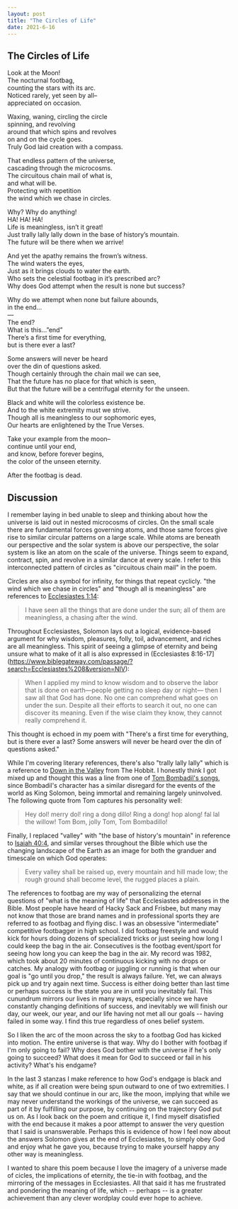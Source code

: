 ```yaml
---
layout: post
title: "The Circles of Life"
date: 2021-6-16
---
```


## The Circles of Life

Look at the Moon!  
The nocturnal footbag,  
counting the stars with its arc.  
Noticed rarely, yet seen by all–  
appreciated on occasion.  

Waxing, waning, circling the circle  
spinning, and revolving  
around that which spins and revolves  
on and on the cycle goes.  
Truly God laid creation with a compass.

That endless pattern of the universe,  
cascading through the microcosms.  
The circuitous chain mail of what is,  
and what will be.  
Protecting with repetition  
the wind which we chase in circles.

Why? Why do anything!  
HA! HA! HA!  
Life is meaningless, isn’t it great!  
Just trally lally lally down in the base of history’s mountain.  
The future will be there when we arrive!

And yet the apathy remains the frown’s witness.  
The wind waters the eyes,  
Just as it brings clouds to water the earth.  
Who sets the celestial footbag in it’s prescribed arc?  
Why does God attempt when the result is none but success?

Why do we attempt when none but failure abounds,  
in the end...  
—  
The end?  
What is this...”end”  
There’s a first time for everything,  
but is there ever a last?

Some answers will never be heard  
over the din of questions asked.  
Though certainly through the chain mail we can see,  
That the future has no place for that which is seen,  
But that the future will be a centrifugal eternity for the unseen.

Black and white will the colorless existence be.  
And to the white extremity must we strive.  
Though all is meaningless to our sophomoric eyes,  
Our hearts are enlightened by the True Verses.  

Take your example from the moon–  
continue until your end,  
and know, before forever begins,  
the color of the unseen eternity.

After the footbag is dead.



## Discussion

I remember laying in bed unable to sleep and thinking about how the universe is laid out in nested microcosms of circles. On the small scale there are fundamental forces governing atoms, and those same forces give rise to similar circular patterns on a large scale. While atoms are beneath our perspective and the solar system is above our perspective, the solar system is like an atom on the scale of the universe. Things seem to expand, contract, spin, and revolve in a similar dance at every scale. I refer to this interconnected pattern of circles as "circuitous chain mail" in the poem.

Circles are also a symbol for infinity, for things that repeat cyclicly. "the wind which we chase in circles" and "though all is meaningless" are references to [Ecclesiastes 1:14](https://www.biblegateway.com/passage/?search=Ecclesiastes+1&version=NIV):

> I have seen all the things that are done under the sun; all of them are meaningless, a chasing after the wind.

Throughout Ecclesiastes, Solomon lays out a logical, evidence-based argument for why wisdom, pleasures, folly, toil, advancement, and riches are all meaningless. This spirit of seeing a glimpse of eternity and being unsure what to make of it all is also expressed in (Ecclesiastes 8:16-17](https://www.biblegateway.com/passage/?search=Ecclesiastes%208&version=NIV):

> When I applied my mind to know wisdom and to observe the labor that is done on earth—people getting no sleep day or night— then I saw all that God has done. No one can comprehend what goes on under the sun. Despite all their efforts to search it out, no one can discover its meaning. Even if the wise claim they know, they cannot really comprehend it.

This thought is echoed in my poem with "There's a first time for everything, but is there ever a last? Some answers will never be heard over the din of questions asked."

While I'm covering literary references, there's also "trally lally lally" which is a reference to [Down in the Valley](https://lotr.fandom.com/wiki/Down_in_the_Valley) from The Hobbit. I honestly think I got mixed up and thought this was a line from one of [Tom Bombadil's songs](https://lotr.fandom.com/wiki/Tom_Bombadil%27s_Songs), since Bombadil's character has a similar disregard for the events of the world as King Solomon, being immortal and remaining largely uninvolved. The following quote from Tom captures his personality well:

> Hey dol! merry dol! ring a dong dillo! Ring a dong! hop along! fal lal the willow! Tom Bom, jolly Tom, Tom Bombadillo!

Finally, I replaced "valley" with "the base of history's mountain" in reference to [Isaiah 40:4](https://biblehub.com/niv/isaiah/40.htm), and similar verses throughout the Bible which use the changing landscape of the Earth as an image for both the granduer and timescale on which God operates:

> Every valley shall be raised up, every mountain and hill made low; the rough ground shall become level, the rugged places a plain.

The references to footbag are my way of personalizing the eternal questions of "what is the meaning of life" that Ecclesiastes addresses in the Bible. Most people have heard of Hacky Sack and Frisbee, but many may not know that those are brand names and in professional sports they are referred to as footbag and flying disc. I was an obsessive "intermediate" competitive footbagger in high school. I did footbag freestyle and would kick for hours doing dozens of specialized tricks or just seeing how long I could keep the bag in the air. Consecutives is the footbag event/sport for seeing how long you can keep the bag in the air. My record was 1982, which took about 20 minutes of continuous kicking with no drops or catches. My analogy with footbag or juggling or running is that when our goal is "go until you drop," the result is always failure. Yet, we can always pick up and try again next time. Success is either doing better than last time or perhaps success is the state you are in until you inevitably fail. This cunundrum mirrors our lives in many ways, especially since we have constantly changing definitions of success, and inevitably we will finish our day, our week, our year, and our life having not met all our goals -- having failed in some way. I find this true regardless of ones belief system.

So I liken the arc of the moon across the sky to a footbag God has kicked into motion. The entire universe is that way. Why do I bother with footbag if I'm only going to fail? Why does God bother with the universe if he's only going to succeed? What does it mean for God to succeed or fail in his activity? What's his endgame?

In the last 3 stanzas I make reference to how God's endgage is black and white, as if all creation were being spun outward to one of two extremities. I say that we should continue in our arc, like the moon, implying that while we may never understand the workings of the universe, we can succeed as part of it by fulfilling our purpose, by continuing on the trajectory God put us on. As I look back on the poem and critique it, I find myself disatisfied with the end because it makes a poor attempt to answer the very question that I said is unanswerable. Perhaps this is evidence of how I feel now about the answers Solomon gives at the end of Ecclesiastes, to simply obey God and enjoy what he gave you, because trying to make yourself happy any other way is meaningless.

I wanted to share this poem because I love the imagery of a universe made of cicles, the implications of eternity, the tie-in with footbag, and the mirroring of the messages in Ecclesiastes. All that said it has me frustrated and pondering the meaning of life, which -- perhaps -- is a greater achievement than any clever wordplay could ever hope to achieve.